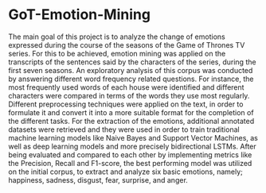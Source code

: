 # GoT-Emotion-Mining

The main goal of this project is to analyze the change of emotions expressed during the course of the seasons of the Game of Thrones TV series.
For this to be achieved, emotion mining was applied on the transcripts of the sentences said by the characters of the series, during the first seven seasons. An exploratory analysis of this corpus was conducted by answering different word frequency related questions. For instance, the most frequently used words of each house were identified and different characters were compared in terms of the words they use most regularly. Different preprocessing techniques were applied on the text, in order to formulate it  and convert it into a more suitable format for the completion of the different tasks. For the extraction of the emotions, additional annotated datasets were retrieved and they were used in order to train traditional machine learning models like Naive Bayes and Support Vector Machines, as well as deep learning models and more precisely bidirectional LSTMs. After being evaluated and compared to each other by implementing metrics like the Precision, Recall and F1-score, the best performing model was utilized on the initial corpus, to extract and analyze six basic emotions, namely; happiness, sadness, disgust, fear, surprise, and anger. 
